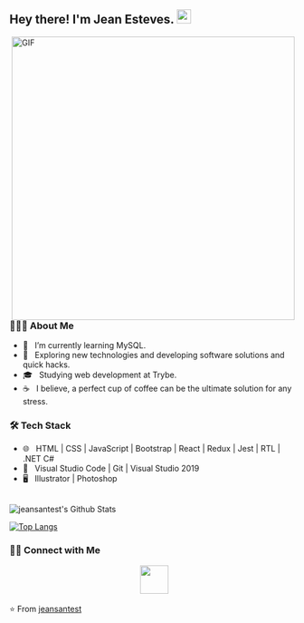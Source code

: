 <h2> Hey there! I'm Jean Esteves. <img src="https://github.com/souvikguria98/souvikguria98/blob/master/Hi.gif" width="25"></h2>
<img align="right" alt="GIF" src="https://i.pinimg.com/originals/f0/f0/d9/f0f0d932d6e39c7af5aa305cbd8da735.gif" width="500"/>

<h3> 👨🏻‍💻 About Me </h3>

- 🔭 &nbsp; I’m currently learning MySQL.
- 🤔 &nbsp; Exploring new technologies and developing software solutions and quick hacks.
- 🎓 &nbsp; Studying web development at Trybe.
- ☕ &nbsp; I believe, a perfect cup of coffee can be the ultimate solution for any stress. 

<h3>🛠 Tech Stack</h3>

 
- 🌐 &nbsp; HTML | CSS | JavaScript | Bootstrap | React | Redux | Jest | RTL | .NET C#
- 🔧 &nbsp; Visual Studio Code | Git | Visual Studio 2019
- 🖥 &nbsp; Illustrator | Photoshop

<br>

<img align="center" src="https://github-readme-stats.vercel.app/api?username=jeansantest&include_all_commits=true&count_private=true&show_icons=true&line_height=20&title_color=7A7ADB&icon_color=2234AE&text_color=D3D3D3&bg_color=0,000000,130F40" alt="jeansantest's Github Stats">

</br>

[![Top Langs](https://github-readme-stats.vercel.app/api/top-langs/?username=jeansantest&layout=compact&text_color=daf7dc&bg_color=151515)](https://github.com/jeansantest/github-readme-stats)


<h3> 🤝🏻 Connect with Me </h3>

<p align="center"> 
&nbsp; <a href="https://www.linkedin.com/in/jeanesteves/" target="_blank" rel="noopener noreferrer"><img src="https://img.icons8.com/plasticine/100/000000/linkedin.png" width="50" /></a>
</p>

⭐️ From [jeansantest](https://github.com/jeansantest)
